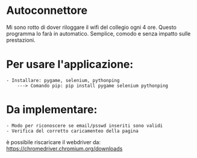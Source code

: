 # Autoconnettore
Mi sono rotto di dover riloggare il wifi del collegio ogni 4 ore. Questo programma lo farà in automatico. Semplice, comodo e senza impatto sulle prestazioni.

# Per usare l'applicazione:
    - Installare: pygame, selenium, pythonping
        ---> Comando pip: pip install pygame selenium pythonping

# Da implementare:
    - Modo per riconoscere se email/psswd inseriti sono validi
    - Verifica del corretto caricamenteo della pagina

è possibile riscaricare il webdriver da: https://chromedriver.chromium.org/downloads
